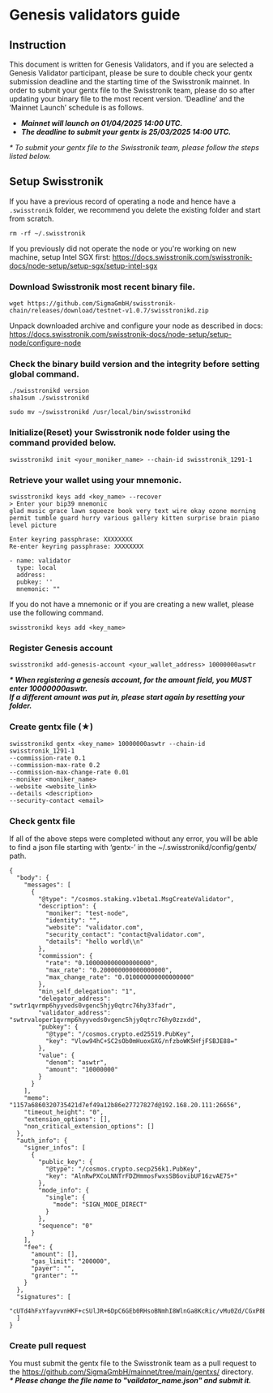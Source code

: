# Genesis validators guide

## Instruction

This document is written for  Genesis Validators, and if you are selected a Genesis Validator participant, please be sure to double check your gentx submission deadline and the starting time of the Swisstronik mainnet. In order to submit your gentx file to the Swisstronik team, please do so after updating your binary file to the most recent version. ‘Deadline’ and the ‘Mainnet Launch’ schedule is as follows.

* _**Mainnet will launch on 01/04/2025 14:00 UTC.**_
* _**The deadline to submit your gentx is 25/03/2025 14:00 UTC.**_

_\* To submit your gentx file to the Swisstronik team, please follow the steps listed below._

## Setup Swisstronik

If you have a previous record of operating a node and hence have a `.swisstronik` folder, we recommend you delete the existing folder and start from scratch.

```
rm -rf ~/.swisstronik
```

If you previously did not operate the node or you're working on new machine, setup Intel SGX first: https://docs.swisstronik.com/swisstronik-docs/node-setup/setup-sgx/setup-intel-sgx

### Download Swisstronik most recent binary file.

```
wget https://github.com/SigmaGmbH/swisstronik-chain/releases/download/testnet-v1.0.7/swisstronikd.zip
```

Unpack downloaded archive and configure your node as described in docs: https://docs.swisstronik.com/swisstronik-docs/node-setup/setup-node/configure-node

### Check the binary build version and the integrity before setting global command.

```
./swisstronikd version
sha1sum ./swisstronikd

sudo mv ~/swisstronikd /usr/local/bin/swisstronikd
```

### Initialize(Reset) your Swisstronik node folder using the command provided below.

```
swisstronikd init <your_moniker_name> --chain-id swisstronik_1291-1
```

### Retrieve your wallet using your mnemonic.

```
swisstronikd keys add <key_name> --recover
> Enter your bip39 mnemonic
glad music grace lawn squeeze book very text wire okay ozone morning permit tumble guard hurry various gallery kitten surprise brain piano level picture

Enter keyring passphrase: XXXXXXXX
Re-enter keyring passphrase: XXXXXXXX

- name: validator
  type: local
  address:
  pubkey: ''
  mnemonic: ""
```

If you do not have a mnemonic or if you are creating a new wallet, please use the following command.

```
swisstronikd keys add <key_name>
```

### Register Genesis account

```
swisstronikd add-genesis-account <your_wallet_address> 10000000aswtr
```

_**\* When registering a genesis account, for the amount field, you MUST enter 10000000aswtr.**_\
&#x20;  _**If a different amount was put in, please start again by resetting your folder.**_

### Create gentx file (★)

```
swisstronikd gentx <key_name> 10000000aswtr --chain-id swisstronik_1291-1
--commission-rate 0.1
--commission-max-rate 0.2
--commission-max-change-rate 0.01
--moniker <moniker_name>
--website <website_link>
--details <description>
--security-contact <email>
```

### Check gentx file

If all of the above steps were completed without any error, you will be able to find a json file starting with ‘gentx-’ in the \~/.swisstronikd/config/gentx/ path.

```
{
  "body": {
    "messages": [
      {
        "@type": "/cosmos.staking.v1beta1.MsgCreateValidator",
        "description": {
          "moniker": "test-node",
          "identity": "",
          "website": "validator.com",
          "security_contact": "contact@validator.com",
          "details": "hello world\\n"
        },
        "commission": {
          "rate": "0.100000000000000000",
          "max_rate": "0.200000000000000000",
          "max_change_rate": "0.010000000000000000"
        },
        "min_self_delegation": "1",
        "delegator_address": "swtr1qvrmp6hyyveds0vgenc5hjy0qtrc76hy33fadr",
        "validator_address": "swtrvaloper1qvrmp6hyyveds0vgenc5hjy0qtrc76hy0zzxdd",
        "pubkey": {
          "@type": "/cosmos.crypto.ed25519.PubKey",
          "key": "Vlow94hC+SC2sOb0mHuoxGXG/nfzboWK5HfjFSBJE88="
        },
        "value": {
          "denom": "aswtr",
          "amount": "10000000"
        }
      }
    ],
    "memo": "1157a6860320735421d7ef49a12b86e27727827d@192.168.20.111:26656",
    "timeout_height": "0",
    "extension_options": [],
    "non_critical_extension_options": []
  },
  "auth_info": {
    "signer_infos": [
      {
        "public_key": {
          "@type": "/cosmos.crypto.secp256k1.PubKey",
          "key": "AlnRwPXCoLNNTrFDZHmmosFwxsSB6ovibUF16zvAE7S+"
        },
        "mode_info": {
          "single": {
            "mode": "SIGN_MODE_DIRECT"
          }
        },
        "sequence": "0"
      }
    ],
    "fee": {
      "amount": [],
      "gas_limit": "200000",
      "payer": "",
      "granter": ""
    }
  },
  "signatures": [
    "cUTd4hFxYfayvvnHKF+cSUlJR+6DpC6GEb0RHsoBNmhI8WlnGa8KcRic/vMu0Zd/CGxP8B7yYKu3a+dqOpGitg=="
  ]
}
```

### Create pull request

You must submit the gentx file to the Swisstronik team as a pull request to the https://github.com/SigmaGmbH/mainnet/tree/main/gentxs/ directory.\
_**\* Please change the file name to "vaildator\_name.json" and submit it.**_
